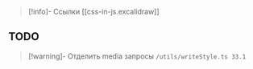 > [!info]- Ссылки
> [[css-in-js.excalidraw]]
## TODO

> [!warning]- Отделить media запросы 
> `/utils/writeStyle.ts 33.1`
